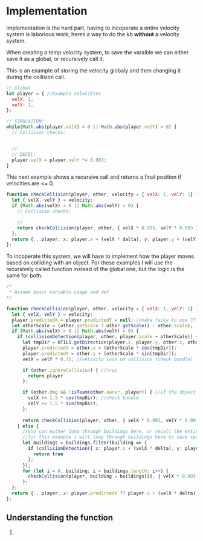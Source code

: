 # Implementation

Implementation is the hard part, having to incoperate a entire velocity system is laborious work; heres a way to do the kb **without** a velocity system.

When creating a temp velocity system, to save the varaible we can either save it as a global, or recursively call it. 

This is an example of storing the velocity globaly and then changing it during the collision call.
```js
// Global
let player = { //Example velocities
  velX: 1,
  velY: 1,
};

// SIMULATION:
while(Math.abs(player.velX) > 0 || Math.abs(player.velY) > 0) {
  // Collision checks:


  //  
  // DECEL:
  player.velX = player.velY *= 0.993;
}
```

This next example shows a recursive call and returns a final position if velocities are <= 0.

```js
function checkCollision(player, other, velocity = { velX: 1, velY: 1} ) { //Example velocities
  let { velX, velY } = velocity;
  if (Math.abs(velX) > 0 || Math.abs(velY) > 0) {
    // Collision checks:

    //
    return checkCollision(player, other, { velX * 0.993, velY * 0.993 });
  };
  return {...player, x: player.x + (velX * delta), y: player.y + (velY * delta) };
};
```


To incoperate this system, we will have to implement how the player moves based on colliding with an object. For these examples I will use the recursively called function instead of the global one, but the logic is the same for both.

```js
/*
 * Assume basic variable usage and def
*/

function checkCollision(player, other, velocity = { velX: 1, velY: 1} ) { //Example velocities
  let { velX, velY } = velocity;
  player.predictedX = player.predictedY = null; //make fasly to use ??
  let otherScale = (other.getScale ? other.getScale() : other.scale);
  if (Math.abs(velX) > 0 || Math.abs(velY) > 0) {
    if (collisionDetection(player, other, player.scale + otherScale)) {
      let tmpDir = UTILS.getDirection(player.x, player.y, other.x, other.y);
      player.predictedX = other.x + (otherScale * cos(tmpDir));
      player.predictedY = other.y + (otherScale * sin(tmpDir));
      velX = velY * 0.75; //velocity loss on collision (check bundle)

      if (other.ignoreCollision) { //trap
        return player
      };

      if (other.dmg && !isTeam(other.owner, player)) { //if the object that the player is colliding into is a spike and not a team memebrs spike
        velX += 1.5 * cos(tmpDir); //check bundle
        velY += 1.5 * sin(tmpDir);
      };
      
      return checkCollision(player, other, { velX * 0.993, velY * 0.993 });
    } else {
      //you can either loop through buildings here, or recall the entire funciton in newtick.
      //for this example i will loop through buildings here to save space and show functionality. NOTE: this may be recource intensive.
      let buildings = buildings.filter(building => {
        if (collisionDetection({ x: player.x + (velX * delta), y: player.y + (velY* delta) }, player.scale + otherScale) {
          return true
        };
      });
      for (let i = 0, building; i < buildings.length; i++) {
        checkCollision(player, building = buildings[i], { velX * 0.993, velY * 0.993 } );
      };
  };
  return {...player, x: player.predictedX ?? player.x + (velX * delta), y: player.predictedY ?? player.y + (velY * delta) };
};
```

## Understanding the function
1. 



```

